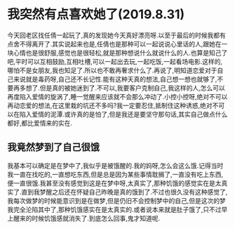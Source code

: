 # 我突然有点喜欢她了(2019.8.31)

今天回老区找任倩一起玩了,真的发现她今天真好漂亮呀.以至于最后的时候我都有点舍不得离开了.其实说起来也是,任倩也是那种可以一起说说心里话的人,跟她在一块心情也是很舒服,感觉也是很轻松,就是那种想说什么就说什么的人.也算是知己了吧,平时可以互相鼓励,互相吐槽,可以一起出去玩,一起吃饭,一起看场电影.这样的,哪怕不是女朋友,我也知足了.所以也不敢再奢求什么了.再说了,明知道恋爱对于自己来说就是毒药呀,自己还不长记性.能有这种天真的想法,自己想一想也就够了,不要再多想了.但是真的被她迷到了.不可以,我要客户克制自己,我这样的人,怎么可以再度陷入爱情的旋涡了,睡一觉醒来应该就不会那么冲动了.小控小控呀,绝对不可以再动恋爱的想法,在这里栽的坑还不多吗?我一定要忍住,抵制住这种诱惑,绝对不可以在陷入爱情的泥潭.或许真的是怕了,但是我还是要坚守那句话,其实自己做点什么都好,都比爱情来的实在.

## 我竟然梦到了自己很饿

我基本可以确定是在梦中了,我似乎是被饿醒的.我的妈呀,怎么会这么饿.记得当时我一直在找吃的,一直想吃东西,但是总是因为某些事情耽搁了,一直没有吃上东西,便一直很饿.我甚至没有感觉到这是在梦中呀,太真实了,那种饥饿的感觉实在是太真实了.直到我梦醒之后还在怀疑自己昨晚是真的饿到了.不过也很久没有这种感觉了,我每次做梦的时候能意识到是在做梦,但是仍旧不会控制梦中的自己,但是这次的梦我完全沦陷其中了,那种饥饿感实在是太真实的.或者说本来就是肚子饿了,只不过早上醒来的时候饥饿感就消失了.到底怎么回事,鬼才知道呢.
